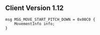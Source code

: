 ## Client Version 1.12

```rust,ignore
msg MSG_MOVE_START_PITCH_DOWN = 0x00C0 {
    MovementInfo info;    
}

```

